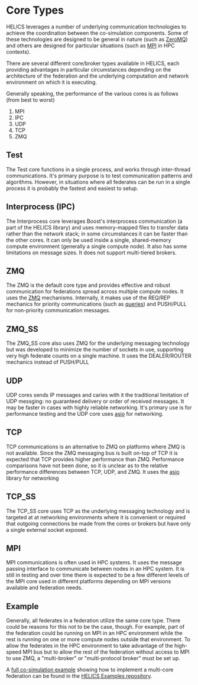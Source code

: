 # Core Types

HELICS leverages a number of underlying communication technologies to achieve the coordination between the co-simulation components. Some of these technologies are designed to be general in nature (such as [ZeroMQ](https://zeromq.org)) and others are designed for particular situations (such as [MPI](https://hpc-wiki.info/hpc/MPI) in HPC contexts).

There are several different core/broker types available in HELICS, each providing advantages in particular circumstances depending on the architecture of the federation and the underlying computation and network environment on which it is executing.

Generally speaking, the performance of the various cores is as follows (from best to worst)

1. MPI
2. IPC
3. UDP
4. TCP
5. ZMQ

## Test

The Test core functions in a single process, and works through inter-thread communications. It's primary purpose is to test communication patterns and algorithms. However, in situations where all federates can be run in a single process it is probably the fastest and easiest to setup.

## Interprocess (IPC)

The Interprocess core leverages Boost's interprocess communication (a part of the HELICS library) and uses memory-mapped files to transfer data rather than the network stack; in some circumstances it can be faster than the other cores. It can only be used inside a single, shared-memory compute environment (generally a single compute node). It also has some limitations on message sizes. It does not support multi-tiered brokers.

## ZMQ

The ZMQ is the default core type and provides effective and robust communication for federations spread across multiple compute nodes. It uses the [ZMQ](https://zeromq.org) mechanisms. Internally, it makes use of the REQ/REP mechanics for priority communications (such as [queries](./queries.md)) and PUSH/PULL for non-priority communication messages.

## ZMQ_SS

The ZMQ_SS core also uses ZMQ for the underlying messaging technology but was developed to minimize the number of sockets in use, supporting very high federate counts on a single machine. It uses the DEALER/ROUTER mechanics instead of PUSH/PULL

## UDP

UDP cores sends IP messages and caries with it the traditional limitation of UDP messging: no guaranteed delivery or order of received messages. It may be faster in cases with highly reliable networking. It's primary use is for performance testing and the UDP core uses [asio](https://think-async.com/Asio/) for networking.

## TCP

TCP communications is an alternative to ZMQ on platforms where ZMQ is not available. Since the ZMQ messaging bus is built on-top of TCP it is expected that TCP provides higher performance than ZMQ. Performance comparisons have not been done, so it is unclear as to the relative performance differences between TCP, UDP, and ZMQ. It uses the [asio](https://think-async.com/Asio/) library for networking

## TCP_SS

The TCP_SS core uses TCP as the underlying messaging technology and is targeted at at networking environments where it is convenient or required that outgoing connections be made from the cores or brokers but have only a single external socket exposed. 

## MPI

MPI communications is often used in HPC systems. It uses the message passing interface to communicate between nodes in an HPC system. It is still in testing and over time there is expected to be a few different levels of the MPI core used in different platforms depending on MPI versions available and federation needs.


## Example
Generally, all federates in a federation utilize the same core type. There could be reasons for this not to be the case, though. For example, part of the federation could be running on MPI in an HPC environment while the rest is running on one or more compute nodes outside that environment. To allow the federates in the HPC environment to take advantage of the high-speed MPI bus but to allow the rest of the federation without access to MPI to use ZMQ, a "multi-broker" or "multi-protocol broker" must be set up.

A [full co-simulation example](./examples/advanced_examples/advanced_brokers_multibroker.md) showing how to implement a multi-core federation can be found in the  [HELICS Examples repository](https://github.com/GMLC-TDC/HELICS-Examples/tree/master/user_guide_examples/advanced/advanced_brokers/multi_broker).
